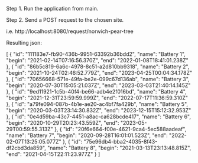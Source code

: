 Step 1. 
Run the application from main.

Step 2.
Send a POST request to the chosen site.

i.e.
http://localhost:8080/request/norwich-pear-tree


Resulting json:

[
  {
    "id": "111183e7-fb90-436b-9951-63392b36bdd2",
    "name": "Battery 1",
    "begin": "2021-02-14T07:16:56.370Z",
    "end": "2022-01-08T18:41:01.238Z"
  },
  {
    "id": "86b5c819-6a6c-4978-8c51-a2d810bb9318",
    "name": "Battery 2",
    "begin": "2021-10-24T02:46:52.779Z",
    "end": "2023-04-25T00:04:34.178Z"
  },
  {
    "id": "70656668-571e-49fa-be2e-099c67d136ab",
    "name": "Battery 3",
    "begin": "2020-07-30T15:05:21.037Z",
    "end": "2023-03-03T21:40:14.145Z"
  },
  {
    "id": "9ed11921-1c5b-40f4-be66-adb4e2f016bd",
    "name": "Battery 4",
    "begin": "2021-12-31T23:59:59.999Z",
    "end": "2022-07-17T11:36:59.310Z"
  },
  {
    "id": "a79fe094-087b-4b1e-ae20-ac4bf7fa429b",
    "name": "Battery 5",
    "begin": "2020-03-03T23:14:30.832Z",
    "end": "2023-12-15T15:12:32.953Z"
  },
  {
    "id": "0e4d59ba-43c7-4451-a8ac-ca628bcde417",
    "name": "Battery 6",
    "begin": "2020-10-29T20:23:43.559Z",
    "end": "2023-05-29T00:59:55.313Z"
  },
  {
    "id": "20f6e664-f00e-4621-9ca4-5ec588aadeaf",
    "name": "Battery 7",
    "begin": "2020-09-28T16:01:01.523Z",
    "end": "2022-02-07T13:25:05.077Z"
  },
  {
    "id": "75e96db4-bba2-4035-8f43-df2cbd3da859",
    "name": "Battery 8",
    "begin": "2021-03-13T23:13:48.815Z",
    "end": "2021-04-15T22:11:23.977Z"
  }
]
